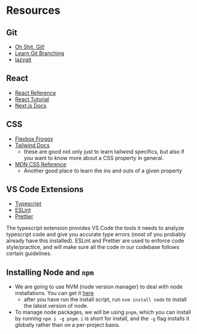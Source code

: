 # Resources

## Git
- [Oh Shit, Git!](https://ohshitgit.com/)
- [Learn Git Branching](https://learngitbranching.js.org/)
- [lazygit](https://github.com/jesseduffield/lazygit?tab=readme-ov-file#elevator-pitch)

## React
- [React Reference](https://react.dev/reference/react)
- [React Tutorial](https://react.dev/learn)
- [Next.js Docs](https://nextjs.org/docs)

## CSS
- [Flexbox Froggy](https://flexboxfroggy.com/)
- [Tailwind Docs](https://tailwindcss.com/docs/installation)
    - these are good not only just to learn tailwind specifics, but also if you want to
    know more about a CSS property in general.
- [MDN CSS Reference](https://developer.mozilla.org/en-US/docs/Web/CSS/Reference)
    - Another good place to learn the ins and outs of a given property

## VS Code Extensions
- [Typescript](https://marketplace.visualstudio.com/items?itemName=ms-vscode.vscode-typescript-next)
- [ESLint](https://marketplace.visualstudio.com/items?itemName=dbaeumer.vscode-eslint)
- [Prettier](https://marketplace.visualstudio.com/items?itemName=esbenp.prettier-vscode)

The typescript extension provides VS Code the tools it needs to analyze typescript code and
give you accurate type errors (most of you probably already have this installed). ESLint
and Prettier are used to enforce code style/practice, and will make sure all the code in our
codebase follows certain guidelines.

## Installing Node and `npm`
- We are going to use NVM (node version manager) to deal with node installations. You
can get it [here](https://github.com/nvm-sh/nvm#installing-and-updating)
    - after you have run the install script, run `nvm install node` to install the latest
    version of node.
- To manage node packages, we will be using `pnpm`, which you can install by running `npm
i -g pnpm`. `i` is short for install, and the `-g` flag installs it globally rather than
on a per-project basis.
